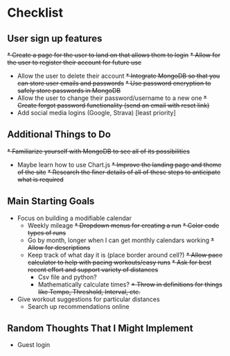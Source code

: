 # Checklist
## User sign up features
~~* Create a page for the user to land on that allows them to login~~
~~* Allow for the user to register their account for future use~~
* Allow the user to delete their account
~~* Integrate MongoDB so that you can store user emails and passwords~~
~~* Use password encryption to safely store passwords in MongoDB~~
* Allow the user to change their password/username to a new one
~~* Create forgot password functionality (send an email with reset link)~~
* Add social media logins (Google, Strava) [least priority]
## Additional Things to Do
~~* Familiarize yourself with MongoDB to see all of its possibilities~~
* Maybe learn how to use Chart.js
~~* Improve the landing page and theme of the site~~
~~* Research the finer details of all of these steps to anticipate what is required~~

## Main Starting Goals
* Focus on building a modifiable calendar
  * Weekly mileage
  ~~* Dropdown menus for creating a run~~
  ~~* Color code types of runs~~
  * Go by month, longer when I can get monthly calendars working
  ~~* Allow for descriptions~~
  * Keep track of what day it is (place border around cell?)
~~* Allow pace calculator to help with pacing workouts/easy runs~~
  ~~* Ask for best recent effort and support variety of distances~~
    * Csv file and python?
    * Mathematically calculate times?
~~* Throw in definitions for things like Tempo, Threshold, Interval, etc.~~
* Give workout suggestions for particular distances
  * Search up recommendations online

## Random Thoughts That I Might Implement
* Guest login